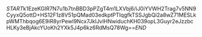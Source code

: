 $START$k1EzeKGIR7N7u1b7tnBBD3pPZgT4m1LXVbj6/iJ0iYVWH2Trag7v5NN9CyyxQ5ottD+HS12F1z8V51pQMad03edkptPTIqgfkTSSJgbQi2a8wZ71MESLkpWMThbqog6E9iR8yrPewI9Ncx7JklJvIHNwiduchKH039opL3Guyr2eJzzbcHLKy3eBjAkcYUoKh2YXk5J4p6kz6RdMsQ78Wg==$END$